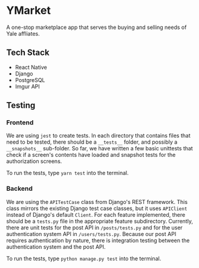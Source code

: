 # YMarket

A one-stop marketplace app that serves the buying and selling needs of Yale affliates.

## Tech Stack

- React Native
- Django
- PostgreSQL
- Imgur API

## Testing

### Frontend

We are using `jest` to create tests. In each directory that contains files that need to be tested, there should be a `__tests__` folder, and possibly a `__snapshots__` sub-folder. So far, we have written a few basic unittests that check if a screen's contents have loaded and snapshot tests for the authorization screens.

To run the tests, type `yarn test` into the terminal.

### Backend

We are using the `APITestCase` class from Django's REST framework. This class mirrors the existing Django test case classes, but it uses `APIClient` instead of Django's default `Client`. For each feature implemented, there should be a `tests.py` file in the appropriate feature subdirectory. Currently, there are unit tests for the post API in `/posts/tests.py` and for the user authentication system API in `/users/tests.py`. Because our post API requires authentication by nature, there is integration testing between the authentication system and the post API.

To run the tests, type `python manage.py test` into the terminal.
